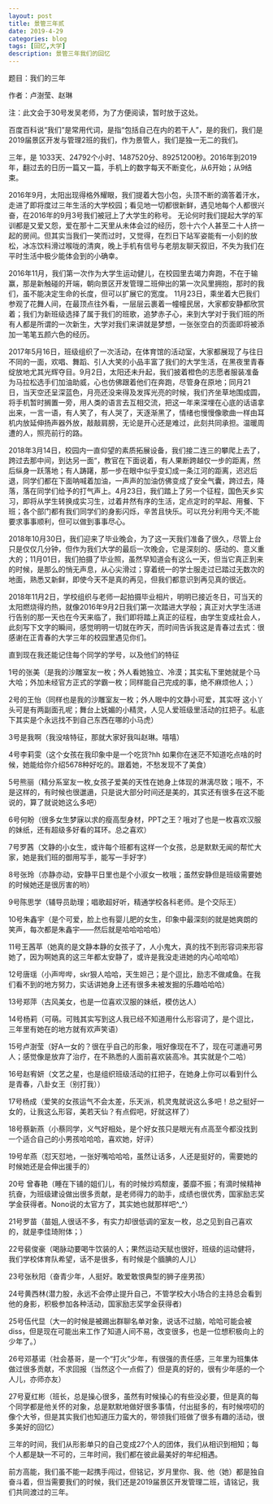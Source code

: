 ```yaml
---
layout: post
title: 景管三年贰
date: 2019-4-29
categories: blog
tags: [回忆,大学]
description: 景管三年我们的回忆
---
```


题目：我们的三年

作者：卢澍莹、赵琳

注：此文会于30号发吴老师，为了方便阅读，暂时放于这处。

百度百科说“我们”是常用代词，是指“包括自己在内的若干人”，是的我们，我们是2019届景区开发与管理2班的我们，作为景管人，我们是独一无二的我们。

三年，是 1033天、24792个小时、1487520分、89251200秒。2016年到2019年，翻过去的日历一篇又一篇，手机上的数字每天不断变化，从6开始；从9结束。

2016年9月，太阳出现得格外耀眼，我们提着大包小包，头顶不断的滴答着汗水，走进了即将度过三年生活的大学校园；看见地一切都很新鲜，遇见地每个人都很兴奋，在2016年的9月3号我们被冠上了大学生的称号。
无论何时我们提起大学的军训都是又爱又怨，爱在那十二天里从未体会过的经历，怨十六个人甚至二十人挤一起的房间。但其实当我们一笑而过时，又觉得，在烈日下站军姿能有一小刻的放松，冰冻饮料滑过喉咙的清爽，晚上手机有信号与老朋友聊天叙旧，不失为我们在平时生活中极少能体会到的小确幸。

2016年11月，我们第一次作为大学生运动健儿，在校园里去竭力奔跑，不在于输赢，那是新触碰的开端，朝向景区开发管理二班伸出的第一次风里拥抱，那时的我们，虽不能决定生命的长度，但可以扩展它的宽度。
11月23日，乘坐着大巴我们参观了花舞人间，在最顶点往外看，一层层云裹着一幢幢民居，大家都安静都欣赏着；我们为新班级选择了属于我们的班歌，追梦赤子心，来到大学对于我们班的所有人都是所谓的一次新生，大学对我们来讲就是梦想，一张张空白的页面即将被添加一笔笔五颜六色的经历。

2017年5月16日，班级组织了一次活动，在体育馆的活动室，大家都展现了与往日不同的一面，欢唱、舞蹈、引人大笑的小品丰富了我们的大学生活，在黑夜里青春绽放地尤其光辉夺目。9月2日，太阳还未升起，我们披着橙色的志愿者服装准备为马拉松选手们加油助威，心也仿佛跟着他们在奔跑，尽管身在原地；同月21日，当天空还呈深蓝色，月亮还没来得及发挥光亮的时候，我们齐坐草地围成圆，将手机暂时搁置一旁，用人类的语言去互相交流，把这一年来深埋在心底的话语拿出来，一言一语，有人笑了，有人哭了，天逐渐黑了，情绪也慢慢像歌曲一样由耳机内放延伸扬声器外放，敲敲肩膀，无论是开心还是难过，此刻共同承担。温暖周遭的人，照亮前行的路。

2018年3月14日，校园内一直仰望的素质拓展设备，我们接二连三的攀爬上去了，跨过去那中间，到达另一面“，教官在下面说着，有人果断跨越仅一步的距离，然后纵身一跃落地；有人踌躇，那一步在眼中似乎变幻成一条江河的距离，迟迟后退，同学们都在下面呐喊着加油，一声声的加油仿佛变成了安全气囊，跨过去，降落，落在同学们给予的打气声上。4月23日，我们踏上了另一个征程，国色天乡实习，即将从学生转换成实习生，过着井然有序的生活，定点定时的早起、用餐、下班；各个部门都有我们同学们的身影闪烁，辛苦且快乐。可以充分利用今天;不能要求事事顺利，但可以做到事事尽心。

2018年10月30日，我们迎来了毕业晚会，为了这一天我们准备了很久，尽管上台只是仅仅几分钟，但作为我们大学的最后一次晚会，它是深刻的、感动的、意义重大的；11月01日，我们拍摄了毕业照，虽然早知道会有这么一天，但当它真正到来的时候，是那么的悄无声息，从心尖滑过；穿着统一的学士服走过已踏过无数次的地面，熟悉又新鲜，即使今天不是真的再见，但我们都意识到再见真的很近。

2018年11月2日，学校组织与老师一起拍摄毕业相片，明明已接近冬日，可当天的太阳燃烧得灼热，就像2016年9月2日我们第一次踏进大学般；真正对大学生活进行告别的那一天也在今天来临了，我们即将踏上真正的征程，由学生变成社会人，此刻写下文字的瞬间，感觉明明一切就在昨天，而时间告诉我这是青春过去式：很感谢在正青春的大学三年的校园里遇见你们。

直到现在我还能记住每个同学的学号，以及他们的特征

1号的张美（是我的沙雕室友一枚；外人看她独立、冷漠；其实私下里她就是个马大哈；外加未经官方正式的学霸一枚；同样能自己完成的事，绝不麻烦他人；）

2号的王怡（同样也是我的沙雕室友一枚；外人眼中的文静小可爱，其实呀 这小丫头可是有两副面孔呢；舞台上妩媚的小精灵，人见人爱班级里活动的扛把子。私底下其实是个永远找不到自己东西在哪的小马虎）

3号是我啊（我没啥特征，那就大家好我叫赵琳。嘻嘻）

4号李莉雯（这个女孩在我印象中是一个吃货?hh 如果你在迷茫不知道吃点啥的时候，她能给你介绍5678种好吃的。跟着她，不愁发现不了美食）

5号熊丽（精分系室友一枚,女孩子爱美的天性在她身上体现的淋漓尽致；哦不，不是这样的，有时候也很邋遢，只是说大部分时间还是美的，其实还有很多在这不能说的，算了就说她这么多吧）

6号何盼（很多女生梦寐以求的瘦高型身材，PPT之王？哦对了也是一枚喜欢汉服的妹纸，还有超级多好看的耳环。总之喜欢）

7号罗茜（文静的小女生，或许每个班都有这样一个女孩，总是默默无闻的帮忙大家，她是我们班的御用写手，能写一手好字）

8号张玲（亦静亦动，安静平日里也是个小淑女一枚哦；虽然安静但是班级需要她的时候她还是很厉害的哟）

9号陈思学（辅导员助理；唱歌超好听，精通学校各科老师。是个交际王）

10号朱鑫宇（是个可爱，脸上也有婴儿肥的女生，印象中最深刻的就是她爽朗的笑声，每次都是朱鑫宇——然后就是哈哈哈哈哈）

11号王茜苹（她真的是文静本静的女孩子了，人小鬼大，真的找不到形容词来形容她了，因为啊她真的这三年都太安静了，或许是我没走进她的内心哈哈哈）

12号唐瑶（小声哔哔，skr狠人哈哈，天生妲己；是个逗比，励志不做咸鱼。在我们看不到的地方努力，实话讲她身上还有很多未被发掘的乐趣哈哈哈）

13号郑萍（古风美女，也是一位喜欢汉服的妹纸，模仿达人）

14号杨莉（可萌。可贱其实写到这人我已经不知道用什么形容词了，是个逗比，三年里有她在的地方就有欢声笑语）

15号卢澍莹（好A一女的？很在乎自己的形象，哦好像现在不了，现在可邋遢可男人；感觉像是放弃了治疗，在不熟悉的人面前喜欢装高冷。其实就是个二哈）

16号赵宥妍（文艺之星，也是组织班级活动的扛把子，在她身上你可以看到什么是青春，八卦女王（别打我））

17号杨成（爱笑的女孩运气不会太差，乐天派，机灵鬼就说这么多吧！总之挺好一女的，让我这么形容，美若天仙？有点假吧，好就这样了）

18号蔡新燕（小蔡同学，义气好相处，是个好女孩只是眼光有点高至今都没找到一个适合自己的小男孩哈哈哈，喜欢她，好评）

19号牟燕（怼天怼地，一张好嘴哈哈哈，虽然让话多，人还是挺好的，需要她的时候她还是会伸出援手的）

20号 曾春艳（睡在下铺的姐们儿，有的时候炒鸡颓废，萎靡不振；有滴时候精神抗奋，为班级建设做出很多贡献，是老师得力的助手，成绩也很优秀，国家励志奖学金获得者。Nono说的太官方了，其实她也就那样吧^_^）

21号罗苗（苗姐,人很话不多，有实力却很低调的室友一枚，总之见到自己喜欢的，就是李佳琦附体；）

22号裴俊豪（喝脉动要喝牛饮装的人；果然运动天赋也很好，班级的运动健将，我们学校体育队希望，话不是很多，有时候是个腼腆的人儿）

23号张秋阳（奋青少年，人挺好。敢爱敢恨典型的狮子座男孩）

24号黄西林(潜力股，永远不会停止提升自己，不管学校大小场合的主持总会看到他的身影，积极参加各种活动，国家励志奖学金获得者)

25号伍代显（大一的时候是被踢出群聊名单对象，说话不过脑，哈哈可能会被diss，但是现在可能出来工作了知道人间不易，改变很多，也是一位想积极向上的少年了。）

26号邓基诺（社会基哥，是一个“打火”少年，有很强的责任感，三年里为班集体做过很多贡献，不求回报（当然这个一点假了）但是真的好的，很有少年感的一个人儿，亦师亦友）

27号夏红彬（班长，总是操心很多，虽然有时候操心的有些没必要，但是真的每个同学都是他关怀的对象，总是默默地做好很多事情，付出挺多的，有时候唠叨的像个大爷，但是其实我们也知道压力蛮大的，带领我们班做了很多有趣的活动，很多美好的回忆）

三年的时间，我们从形影单只的自己变成27个人的团体，我们从相识到相知；每个人都是缺一不可的，三年时间，我们都在彼此最美好的年纪相遇。

前方高能，我们虽不能一起携手闯过，但铭记，岁月里你、我、他（她）都是独自奋斗着，但当需要我们的时候，我们还是2019届景区开发管理二班，请铭记，我们共同渡过的三年。

